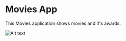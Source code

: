 Movies App
=============

This Movies application shows movies and it's awards.

![Alt text](https://i.ibb.co/T0RytrY/Screenshot-2022-07-11-at-21-32-00.png)
